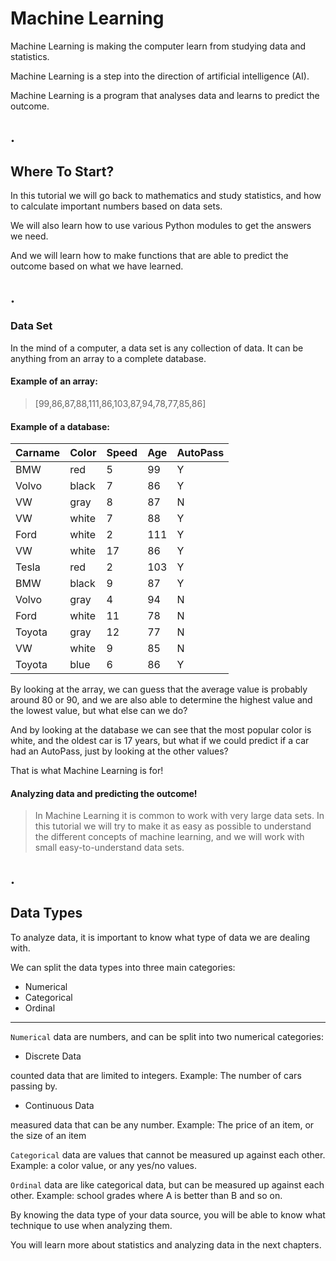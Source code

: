 # Machine Learning
Machine Learning is making the computer learn from studying data and statistics.

Machine Learning is a step into the direction of artificial intelligence (AI).

Machine Learning is a program that analyses data and learns to predict the outcome.

## .
## Where To Start?
In this tutorial we will go back to mathematics and study statistics, and how to calculate important numbers based on data sets.

We will also learn how to use various Python modules to get the answers we need.

And we will learn how to make functions that are able to predict the outcome based on what we have learned.

## .
### Data Set
In the mind of a computer, a data set is any collection of data. It can be anything from an array to a complete database.

#### Example of an array:
> [99,86,87,88,111,86,103,87,94,78,77,85,86]

#### Example of a database:
| Carname | Color | Speed | Age | AutoPass|
|:---|---|---|---|---|
|BMW|red|5|99|Y|
|Volvo|black|7|86|Y|
|VW|gray|8|87|N|
|VW|white|7|88|Y|
|Ford|white|2|111|Y|
|VW|white|17|86|Y|
|Tesla|red|2|103|Y|
|BMW|black|9|87|Y|
|Volvo|gray|4|94|N|
|Ford|white|11|78|N|
|Toyota|gray|12|77|N|
|VW|white|9|85|N|
|Toyota	|blue|6|86|Y|

By looking at the array, we can guess that the average value is probably around 80 or 90, and we are also able to determine the highest value and the lowest value, but what else can we do?

And by looking at the database we can see that the most popular color is white, and the oldest car is 17 years, but what if we could predict if a car had an AutoPass, just by looking at the other values?

That is what Machine Learning is for! 
#### Analyzing data and predicting the outcome!

> In Machine Learning it is common to work with very large data sets. In this tutorial we will try to make it as easy as possible to understand the different concepts of machine learning, and we will work with small easy-to-understand data sets.

## .
## Data Types
To analyze data, it is important to know what type of data we are dealing with.

We can split the data types into three main categories:
- Numerical
- Categorical
- Ordinal

---

`Numerical` data are numbers, and can be split into two numerical categories:

- Discrete Data
 
counted data that are limited to integers. Example: The number of cars passing by.

- Continuous Data

 measured data that can be any number. Example: The price of an item, or the size of an item
 
`Categorical` data are values that cannot be measured up against each other. Example: a color value, or any yes/no values.

`Ordinal` data are like categorical data, but can be measured up against each other. Example: school grades where A is better than B and so on.

By knowing the data type of your data source, you will be able to know what technique to use when analyzing them.

You will learn more about statistics and analyzing data in the next chapters.